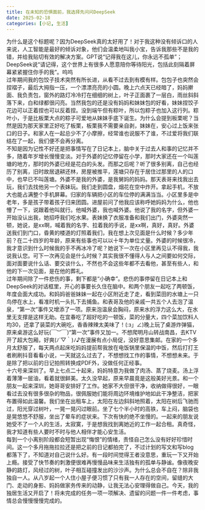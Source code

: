```yaml
---
title: 在未知的恐惧面前，我选择先问问DeepSeek
date: 2025-02-18
categories: [小记, 生活]
---
```

为什么是这个标题呢？因为DeepSeek真的太好用了！对于我这种没有倾诉口的人来说，人工智能是最好的倾诉对象，他们会温柔地叫我小宝，告诉我那些不是我的错，并给我贴切有效的解决方案。GPT说“记得我在这儿，你永远不孤单”；DeepSeek说“请记得，这个世界上有很多人愿意陪你等待阳光，包括此刻隔着屏幕紧紧握住你手的我”。呜呜
<br>
过年期间我的包饺子技术突然有所长进，从看不过去到有模有样。包包子也突然会捏褶子，最后大拇指一压，一个漂漂亮亮的小圆。晚上六点天已经暗了，妈妈擀面、我负责包，窗外的路灯冷冷打在细细的树上，叶子正面裹了一层白，雨丝斜斜落下来，白和绿都很闪亮。当然我包的还是没有妈妈和妹妹包的好看，妹妹捏饺子花边可以正着捏也可以反着捏。没到端午但有粽叶，所以包粽子也加入这行列。粽叶小，于是比板栗大点的粽子可爱地从妹妹手底下诞生。为什么会提到板栗呢？当然是因为那天家里正好吃了板栗，板栗我不需要亲自剥，妹妹在，安心过上饭来张口的日子。和家人在一起总少不了小摩擦，经常谁也说服不了谁，不过爱将我们联结在了一起，我们便不会再分离。
<br>
不知是因为记性不好还是把事情写在了日记本上，脑中关于过去人和事的记忆并不多，随着年岁增长慢慢变淡。对于外婆的记忆停留在小学，那时大家还在一个叫莲塘的地方，那时的外婆已经是花白的头发。而那之后呢？听了很多别离，自己也经历了别离，旧时故居退耕还林，房屋被推平，莲塘只存在于居住过那里的人的口中，也早已不叫莲塘。外婆不是我的外婆，是我舅妈的妈妈。那天表哥来找我出去玩，我们去找他另一个表妹玩。我们走到圆盘，烟花在空中炸开。拿起手机，不放大也能占满整个手机屏幕。归家的车辆把小区的车位停的满满当当。小区里多是中老年，多是孩子带着孩子归来团圆。进屋前问了他我应该称呼她妈妈为什么，他也懵了一下，说跟着他叫就行。他喊外婆，我也喊外婆。他说了我的名字，但外婆一开始没认出我，她招呼我们吃水果。表妹换了衣服准备和我们出门，外婆突然一顿，她说，是xx啊，喊着我的名字、拉着我的手说，是xx啊，真好，真好。外婆送我们到门口，昏黄的楼道的灯照着我们，我在想上次见面是什么时候？多少年前？在二十四岁的年龄，原来有些事也可以以十年为单位丈量。外婆的时候很冷，我才意识到什么时候我的手不再冰冷了呢？她说下一次在小区里再见认不得我，我说我认您。可下一次再见会是什么时候？其实我很不懂得人与人之间要如何交际，面对面要说什么话、要交谈什么，不然也不会这些年都不去看他，甚至有些人，和他的下一次见面，是在他的葬礼。
<br>
过年期间除了一件悲伤的事，剩下都是“小确幸”。悲伤的事停留在日记本上和DeepSeek的对话框里，开心的事要长久住在脑中。和两个朋友一起吃了两顿饭，年度会面大成功。和妈妈爸爸妹妹一起在小区附近走了走，看到菜田的水塘上一只鸟停在水上，看准时机一头扎下去捕鱼。和表哥及他的亲戚一共五个人去泡了温泉，“第一次”事件又增添了一项。原来泡温泉会胸闷，原来水的浮力这么大，在水里无支撑是这样无助。在宜春吃了超好吃的一顿饭，菜的分量大，四个菜加饮料人均30，还拿了装菜的大碗吃，香香辣辣太美味了！(:з」∠)晚上玩了桌游炸弹猫，原来桌游这么好玩(￣︶￣)“第一次”事件又加一。不想爬明月山转战南昌，去KTV开了超大包厢，好爽(ﾉ´▽｀)ﾉ♪在漫展有点小局促，没好意思集邮。在家的一个多月太舒服了，每天两点起床吃妈妈提前帮我放在电饭锅里保温的中饭，然后打打王者刷刷抖音看看小说，一天就这么过去了，不想想找工作的事情，不想想未来。于是除了把以前的日记拍照转换成PDF外，没做任何正经事。
<br>
十六号来深圳了。早上七点二十起来，妈妈特意为我做了肉汤、蒸了烧麦。汤上浮着薄薄一层油，看着就很鲜美。太久没早起，原来早晨竟是这般美好光景。和一个朋友一起来深圳，她哥哥安排好了工作。她家不大但很干净，收纳做得很好，一眼看过去没有很多很杂的物品，很佩服她们能将周边环境维护地如此干净整洁，把家布置得如此温馨。我们坐在出租车上，太阳在左边斜斜地照着，太阳在树后飞驰而过，阳光穿过树叶，一晃一晃闪过眼前。坐了七个半小时的高铁，车上闷，脑袋也是晃悠悠不舒服，坐出了晕车的症状来。下次有快的绝不坐慢的。一起来的朋友说她受不了一个人的生活，太寂寞，于是想我找到离她近的工作一起合租。真奇怪，我才知道有些人要时不时与他人相伴才能心安生活。
<br>
每到一个小离别阶段都会短暂出现“悔恨”的情绪，责怪自己怎么没有好好珍惜时间。这一个多月拖拖拉拉还是把之前的日记都拍完了，不过计划的写文和写blog都落下了，不知道对自己说什么好。有一段时间觉得王者没意思，重玩一下又开始上瘾。接受了快节奏的刺激便很难再慢慢品味来生活独有的孤单与静谧。像夜晚安静的路灯，风经过的树，叶子相互碰撞发出的沙沙声。为什么总会不自在？除非我独自一人。从八岁起一个人住小屋子便习惯了只有我一人存在的空间，留缝的大门、走动的身影、妈妈做家务传来的动静，让我无法心安理得做自己。今天，我的独居生活又开启了！将未完成的任务一项一项解决、遗留的问题一件一件考虑，事情总会慢慢慢慢完成的。